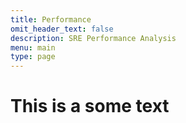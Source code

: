 ```yaml
---
title: Performance
omit_header_text: false
description: SRE Performance Analysis
menu: main
type: page
---
```

# This is a some text
